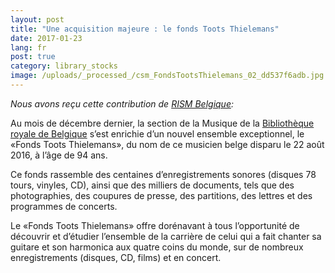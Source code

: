 ```yaml
---
layout: post
title: "Une acquisition majeure : le fonds Toots Thielemans"
date: 2017-01-23
lang: fr
post: true
category: library_stocks
image: /uploads/_processed_/csm_FondsTootsThielemans_02_dd537f6adb.jpg
---
```



_Nous avons reçu cette contribution de [RISM Belgique](/fr/workgroups/belgium-rism-belgium/home.html "Ouvre un lien interne dans la fenêtre courante"):_

Au mois de décembre dernier, la section de la Musique de la [Bibliothèque royale de Belgique](http://www.kbr.be/fr "Ouvre un lien externe dans une nouvelle fenêtre") s’est enrichie d’un nouvel ensemble exceptionnel, le «Fonds Toots Thielemans», du nom de ce musicien belge disparu le 22 août 2016, à l’âge de 94 ans.

Ce fonds rassemble des centaines d’enregistrements sonores (disques 78 tours, vinyles, CD), ainsi que des milliers de documents, tels que des photographies, des coupures de presse, des partitions, des lettres et des programmes de concerts.

Le «Fonds Toots Thielemans» offre dorénavant à tous l’opportunité de découvrir et d’étudier l’ensemble de la carrière de celui qui a fait chanter sa guitare et son harmonica aux quatre coins du monde, sur de nombreux enregistrements (disques, CD, films) et en concert.





<script type="text/javascript">var switchTo5x=true;</script><script type="text/javascript" src="http://w.sharethis.com/button/buttons.js"></script><script type="text/javascript">stLight.options({publisher: "9b601438-1ce1-49d8-bfd7-9cff5df54c17", doNotHash: false, doNotCopy: false, hashAddressBar: false});</script>